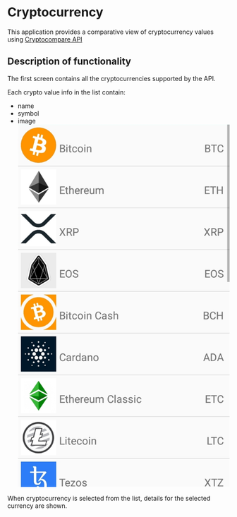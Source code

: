 # Cryptocurrency

This application provides a comparative view of cryptocurrency values using [Cryptocompare API](https://min-api.cryptocompare.com/)

## **Description of functionality**

The first screen contains all the cryptocurrencies supported by the API.

Each crypto value info in the list contain:
* name
* symbol
* image
![alt text](https://github.com/miloscabrilo/Cryptocurrency/blob/master/first_screen.jpg)

When cryptocurrency is selected from the list, details for the selected currency are shown.


